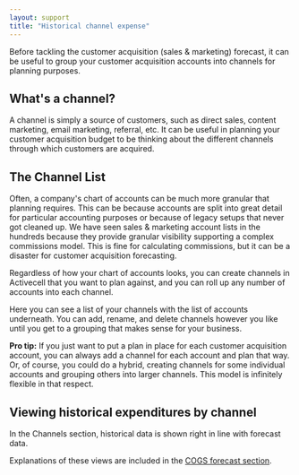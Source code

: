 ```yaml
---
layout: support
title: "Historical channel expense"
---
```


Before tackling the customer acquisition (sales & marketing) forecast, it can be useful to group your customer acquisition accounts into channels for planning purposes.

## What's a channel?

A channel is simply a source of customers, such as direct sales, content marketing, email marketing, referral, etc. It can be useful in planning your customer acquisition budget to be thinking about the different channels through which customers are acquired.

## The Channel List

Often, a company's chart of accounts can be much more granular that planning requires. This can be because accounts are split into great detail for particular accounting purposes or because of legacy setups that never got cleaned up. We have seen sales & marketing account lists in the hundreds because they provide granular visibility supporting a complex commissions model. This is fine for calculating commissions, but it can be a disaster for customer acquisition forecasting.

Regardless of how your chart of accounts looks, you can create channels in Activecell that you want to plan against, and you can roll up any number of accounts into each channel.

<!-- screenshot -->

Here you can see a list of your channels with the list of accounts underneath. You can add, rename, and delete channels however you like until you get to a grouping that makes sense for your business.

**Pro tip:** If you just want to put a plan in place for each customer acquisition account, you can always add a channel for each account and plan that way. Or, of course, you could do a hybrid, creating channels for some individual accounts and grouping others into larger channels. This model is infinitely flexible in that respect.

## Viewing historical expenditures by channel

In the Channels section, historical data is shown right in line with forecast data.

<!-- screenshot -->

Explanations of these views are included in the [COGS forecast section]().